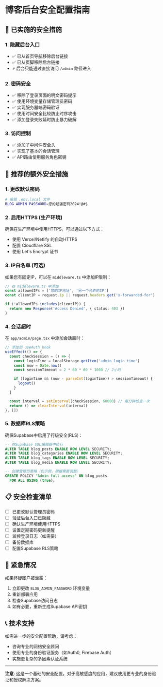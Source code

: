 # 博客后台安全配置指南

## 🔐 已实施的安全措施

### 1. 隐藏后台入口
- ✅ 已从首页导航移除后台链接
- ✅ 已从页脚移除后台链接
- ⚡ 后台只能通过直接访问 `/admin` 路径进入

### 2. 密码安全
- ✅ 移除了登录页面的明文密码提示
- ✅ 使用环境变量存储管理员密码
- ✅ 实现服务器端密码验证
- ✅ 使用时间安全比较防止时序攻击
- ✅ 添加登录失败延时防止暴力破解

### 3. 访问控制
- ✅ 添加了中间件安全头
- ✅ 实现了基本的会话管理
- ✅ API路由使用服务角色密钥

## 🚀 推荐的额外安全措施

### 1. 更改默认密码
```bash
# 编辑 .env.local 文件
BLOG_ADMIN_PASSWORD=您的超强密码2024!@#$
```

### 2. 启用HTTPS (生产环境)
确保在生产环境中使用HTTPS，可以通过以下方式：
- 使用 Vercel/Netlify 的自动HTTPS
- 配置 Cloudflare SSL
- 使用 Let's Encrypt 证书

### 3. IP白名单 (可选)
如果您有固定IP，可以在 `middleware.ts` 中添加IP限制：

```typescript
// 在 middleware.ts 中添加
const allowedIPs = ['您的IP地址', '另一个允许的IP']
const clientIP = request.ip || request.headers.get('x-forwarded-for')

if (!allowedIPs.includes(clientIP)) {
  return new Response('Access Denied', { status: 403 })
}
```

### 4. 会话超时
在 `app/admin/page.tsx` 中添加会话超时：

```typescript
// 添加到 useAuth hook
useEffect(() => {
  const checkSession = () => {
    const loginTime = localStorage.getItem('admin_login_time')
    const now = Date.now()
    const sessionTimeout = 2 * 60 * 60 * 1000 // 2小时

    if (loginTime && (now - parseInt(loginTime)) > sessionTimeout) {
      logout()
    }
  }

  const interval = setInterval(checkSession, 60000) // 每分钟检查一次
  return () => clearInterval(interval)
}, [])
```

### 5. 数据库RLS策略
确保Supabase中启用了行级安全(RLS)：

```sql
-- 在Supabase SQL编辑器中执行
ALTER TABLE blog_posts ENABLE ROW LEVEL SECURITY;
ALTER TABLE blog_categories ENABLE ROW LEVEL SECURITY;
ALTER TABLE blog_tags ENABLE ROW LEVEL SECURITY;
ALTER TABLE blog_media ENABLE ROW LEVEL SECURITY;

-- 创建管理员策略（仅示例，根据需要调整）
CREATE POLICY "Admin full access" ON blog_posts
  FOR ALL USING (true);
```

## 📋 安全检查清单

- [ ] 已更改默认管理员密码
- [ ] 验证后台入口已隐藏
- [ ] 确认生产环境使用HTTPS
- [ ] 设置定期密码更新提醒
- [ ] 监控登录日志（如需要）
- [ ] 备份数据库
- [ ] 配置Supabase RLS策略

## 🚨 紧急情况

如果怀疑账户被泄露：
1. 立即更改 `BLOG_ADMIN_PASSWORD` 环境变量
2. 重新部署应用
3. 检查Supabase访问日志
4. 如有必要，重新生成Supabase API密钥

## 📞 技术支持

如需进一步的安全配置帮助，请考虑：
- 咨询专业的网络安全顾问
- 使用专业的身份验证服务（如Auth0, Firebase Auth）
- 实施更复杂的多因素认证系统

---

**注意**: 这是一个基础的安全配置。对于高敏感度的应用，建议使用更专业的身份验证和授权解决方案。